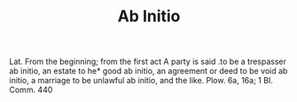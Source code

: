 ---
title: Ab Initio
letter: A
permalink: "/definitions/ab-initio.html"
body: Lat. From the beginning; from the first act A party is said .to be a trespasser
  ab initio, an estate to he* good ab initio, an agreement or deed to be void ab initio,
  a marriage to be unlawful ab initio, and the like. Plow. 6a, 16a; 1 BI. Comm. 440
published_at: '2018-07-07'
source: Black's Law Dictionary
layout: post
---
